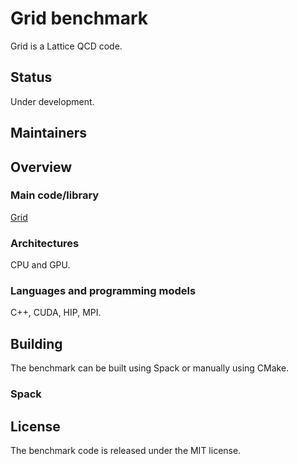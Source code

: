 # Grid benchmark

Grid is a Lattice QCD code.

## Status

Under development.

## Maintainers

## Overview

### Main code/library

[Grid](https://github.com/paboyle/Grid)

### Architectures

CPU and GPU.

### Languages and programming models

C++, CUDA, HIP, MPI.

## Building

The benchmark can be built using Spack or manually using CMake.

### Spack


## License

The benchmark code is released under the MIT license.
